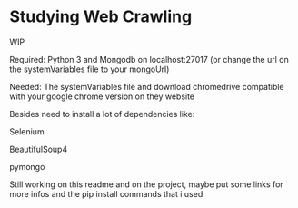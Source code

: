# Studying Web Crawling

WIP

Required: Python 3 and Mongodb on localhost:27017 (or change the url on the systemVariables file to your mongoUrl)

Needed: The systemVariables file and download chromedrive compatible with your google chrome version on they website

Besides need to install a lot of dependencies like:

Selenium

BeautifulSoup4

pymongo

Still working on this readme and on the project, maybe put some links for more infos and the pip install commands that i used